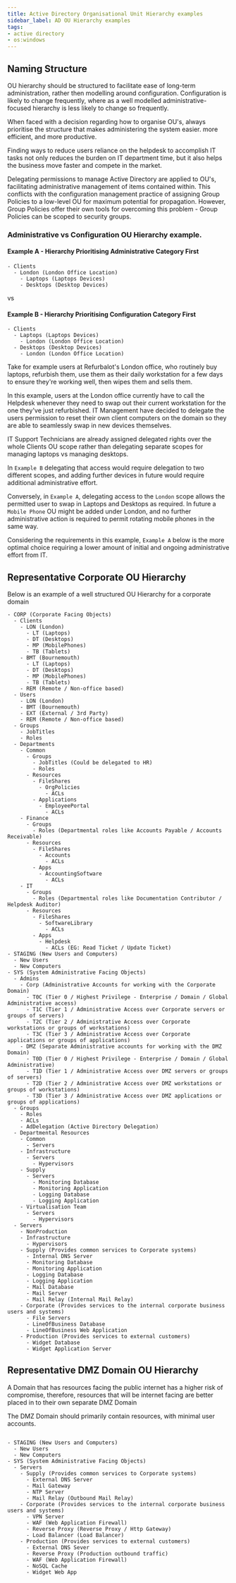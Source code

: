 ```yaml
---
title: Active Directory Organisational Unit Hierarchy examples
sidebar_label: AD OU Hierarchy examples
tags:
- active directory
- os:windows
---
```


## Naming Structure

OU hierarchy should be structured to facilitate ease of long-term administration, rather then modelling around configuration. Configuration is likely to change frequently, where as a well modelled administrative-focused hierarchy is less likely to change so frequently.

When faced with a decision regarding how to organise OU's, always prioritise the structure that makes administering the system easier. more efficient, and more productive.

Finding ways to reduce users reliance on the helpdesk to accomplish IT tasks not only reduces the burden on IT department time, but it also helps the business move faster and compete in the market.

Delegating permissions to manage Active Directory are applied to OU's, facilitating administrative management of items contained within. This conflicts with the configuration management practice of assigning Group Policies to a low-level OU for maximum potential for propagation. However, Group Policies offer their own tools for overcoming this problem - Group Policies can be scoped to security groups.

### Administrative vs Configuration OU Hierarchy example.

#### Example A - Hierarchy Prioritising Administrative Category First

```null title="Example A"
- Clients
  - London (London Office Location)
    - Laptops (Laptops Devices)
    - Desktops (Desktop Devices)
```

vs

#### Example B - Hierarchy Prioritising Configuration Category First

```null title="Example B"
- Clients
  - Laptops (Laptops Devices)
    - London (London Office Location)
  - Desktops (Desktop Devices)
    - London (London Office Location)
```


Take for example users at Refurbalot's London office, who routinely buy laptops, refurbish them, use them as their daily workstation for a few days to ensure they're working well, then wipes them and sells them.

In this example, users at the London office currently have to call the Helpdesk whenever they need to swap out their current workstation for the one they've just refurbished. IT Management have decided to delegate the users permission to reset their own client computers on the domain so they are able to seamlessly swap in new devices themselves.

IT Support Technicians are already assigned delegated rights over the whole Clients OU scope rather than delegating separate scopes for managing laptops vs managing desktops.

In `Example B` delegating that access would require delegation to two different scopes, and adding further devices in future would require additional administrative effort.

Conversely, in `Example A`, delegating access to the `London` scope allows the permitted user to swap in Laptops and Desktops as required. In future a `Mobile Phone` OU might be added under London, and no further administrative action is required to permit rotating mobile phones in the same way.

Considering the requirements in this example, `Example A` below is the more optimal choice requiring a lower amount of initial and ongoing administrative effort from IT.

## Representative Corporate OU Hierarchy

Below is an example of a well structured OU Hierarchy for a corporate domain

```null title="AD OU Hierarchy"
- CORP (Corporate Facing Objects)
  - Clients
    - LON (London)
      - LT (Laptops)
      - DT (Desktops)
      - MP (MobilePhones)
      - TB (Tablets)
    - BMT (Bournemouth)
      - LT (Laptops)
      - DT (Desktops)
      - MP (MobilePhones)
      - TB (Tablets)
    - REM (Remote / Non-office based)
  - Users
    - LON (London)
    - BMT (Bournemouth)
    - EXT (External / 3rd Party)
    - REM (Remote / Non-office based)
  - Groups
    - JobTitles
    - Roles
  - Departments
    - Common
      - Groups
        - JobTitles (Could be delegated to HR)
        - Roles
      - Resources
        - FileShares
          - OrgPolicies
            - ACLs
        - Applications
          - EmployeePortal
            - ACLs
    - Finance
      - Groups
        - Roles (Departmental roles like Accounts Payable / Accounts Receivable)
      - Resources
        - FileShares
          - Accounts
            - ACLs
        - Apps
          - AccountingSoftware
            - ACLs
    - IT
      - Groups
        - Roles (Departmental roles like Documentation Contributor / Helpdesk Auditor)
      - Resources
        - FileShares
          - SoftwareLibrary
            - ACLs
        - Apps
          - Helpdesk
            - ACLs (EG: Read Ticket / Update Ticket)
- STAGING (New Users and Computers)
  - New Users
  - New Computers
- SYS (System Administrative Facing Objects)
  - Admins
    - Corp (Administrative Accounts for working with the Corporate Domain)
      - T0C (Tier 0 / Highest Privilege - Enterprise / Domain / Global Administrative access)
      - T1C (Tier 1 / Administrative Access over Corporate servers or groups of servers)
      - T2C (Tier 2 / Administrative Access over Corporate workstations or groups of workstations)
      - T3C (Tier 3 / Administrative Access over Corporate applications or groups of applications)
    - DMZ (Separate Administrative accounts for working with the DMZ Domain)
      - T0D (Tier 0 / Highest Privilege - Enterprise / Domain / Global Administrative)
      - T1D (Tier 1 / Administrative Access over DMZ servers or groups of servers)
      - T2D (Tier 2 / Administrative Access over DMZ workstations or groups of workstations)
      - T3D (Tier 3 / Administrative Access over DMZ applications or groups of applications)
  - Groups
    - Roles
    - ACLs
    - AdDelegation (Active Directory Delegation)
  - Departmental Resources
    - Common
      - Servers
    - Infrastructure
      - Servers
        - Hypervisors
    - Supply
      - Servers
        - Monitoring Database
        - Monitoring Application
        - Logging Database
        - Logging Application
    - Virtualisation Team
      - Servers
        - Hypervisors
  - Servers
    - NonProduction
    - Infrastructure
      - Hypervisors
    - Supply (Provides common services to Corporate systems)
      - Internal DNS Server
      - Monitoring Database
      - Monitoring Application
      - Logging Database
      - Logging Application
      - Mail Database
      - Mail Server
      - Mail Relay (Internal Mail Relay)
    - Corporate (Provides services to the internal corporate business users and systems)
      - File Servers
      - LineOfBusiness Database
      - LineOfBusiness Web Application
    - Production (Provides services to external customers)
      - Widget Database
      - Widget Application Server
```

## Representative DMZ Domain OU Hierarchy

A Domain that has resources facing the public internet has a higher risk of compromise, therefore, resources that will be internet facing are better placed in to their own separate DMZ Domain

The DMZ Domain should primarily contain resources, with minimal user accounts.

```null title="AD OU Hierarchy"

- STAGING (New Users and Computers)
  - New Users
  - New Computers
- SYS (System Administrative Facing Objects)
  - Servers
    - Supply (Provides common services to Corporate systems)
      - External DNS Server
      - Mail Gateway
      - NTP Server
      - Mail Relay (Outbound Mail Relay)
    - Corporate (Provides services to the internal corporate business users and systems)
      - VPN Server
      - WAF (Web Application Firewall)
      - Reverse Proxy (Reverse Proxy / Http Gateway)
      - Load Balancer (Load Balancer)
    - Production (Provides services to external customers)
      - External DNS Sever 
      - Reverse Proxy (Production outbound traffic)
      - WAF (Web Application Firewall)
      - NoSQL Cache
      - Widget Web App
```
